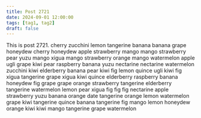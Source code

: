 ```yaml
---
title: Post 2721
date: 2024-09-01 12:00:00
tags: [tag1, tag2]
draft: false
---
```

This is post 2721.
cherry
zucchini
lemon
tangerine
banana
banana
grape
honeydew
cherry
honeydew
apple
strawberry
mango
mango
strawberry
pear
yuzu
mango
xigua
mango
strawberry
orange
mango
watermelon
apple
ugli
grape
kiwi
pear
raspberry
banana
yuzu
nectarine
nectarine
watermelon
zucchini
kiwi
elderberry
banana
pear
kiwi
fig
lemon
quince
ugli
kiwi
fig
xigua
tangerine
grape
xigua
kiwi
quince
elderberry
raspberry
banana
honeydew
fig
grape
grape
orange
strawberry
tangerine
elderberry
tangerine
watermelon
lemon
pear
xigua
fig
fig
fig
nectarine
apple
strawberry
yuzu
banana
orange
date
tangerine
orange
lemon
watermelon
grape
kiwi
tangerine
quince
banana
tangerine
fig
mango
lemon
honeydew
orange
kiwi
kiwi
mango
tangerine
grape
watermelon
